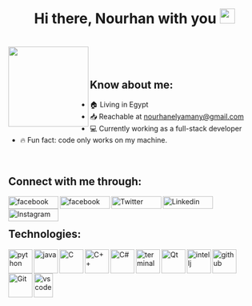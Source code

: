 <h1 align="center"> Hi there, Nourhan with you <img width="30"src="https://media.giphy.com/media/hvRJCLFzcasrR4ia7z/giphy.gif" /> <h1/>                             
<p align="left"> 
<img align="left"src="https://media.giphy.com/media/JrZEc84OFlTYcRaqSx/giphy.gif" width="160px"/> 
</p>
<br/>

## Know about me:
- 🏠 Living in Egypt
- :inbox_tray: Reachable at nourhanelyamany@gmail.com
- 💻 Currently working as a full-stack developer
- 🔥 Fun fact: code only works on my machine.
<br/>
  
## Connect with me through:
  
  
[<img align="left" alt="facebook" width="100px" height="25" src="https://img.shields.io/badge/Facebook-1877F2?style=for-the-badge&logo=facebook&logoColor=white" />][facebook]
[<img align="left" alt="facebook" width="100px" height="25" src="https://img.shields.io/badge/Gmail-D14836?style=for-the-badge&logo=gmail&logoColor=white" />][gmail]
[<img align="left" alt="Twitter" width="100px" height="25" src="https://img.shields.io/badge/Twitter-1DA1F2?style=for-the-badge&logo=twitter&logoColor=white" />][twitter]
[<img align="left" alt="Linkedin" width="100px" height="25" src="https://img.shields.io/badge/LinkedIn-0077B5?style=for-the-badge&logo=linkedin&logoColor=white" />][linkedin]
[<img align="left" alt="Instagram" width="100px" height="25" src="https://img.shields.io/badge/Instagram-E4405F?style=for-the-badge&logo=instagram&logoColor=white" />][instagram]
<br/>
<br/>  
## Technologies:
<img align="left" alt="python" width="48"  src="https://img.icons8.com/color/48/000000/python.png"/>
<img align="left" alt="java" width="48" src="https://img.icons8.com/color/48/000000/java-coffee-cup-logo.png"/>
<img align="left" alt="C" width="48"  src="https://seeklogo.com/images/C/c-programming-language-logo-9B32D017B1-seeklogo.com.png" />
<img align="left" alt="C++" width="48" src="https://img.icons8.com/color/48/000000/c-plus-plus-logo.png"/>
<img align="left" alt="C#" width="48"src="https://img.icons8.com/color/48/000000/c-sharp-logo-2.png"/>  
<img align="left" alt="terminal" width="48"src="https://img.icons8.com/ios-glyphs/48/000000/program.png"/>
  
<img align="left" alt="Qt" width="48" src="https://www.claysol.com/public/images/qt.png" />
<img align ="left" alt="intellj" width="48"  src="https://img.icons8.com/color/48/000000/intellij-idea.png"/>
<img align="left" alt="github"  width="48"src="https://img.icons8.com/fluent/48/000000/github.png"/>
<img align="left" alt="Git"  width="48" src="https://img.icons8.com/color/48/000000/git.png"/>
<img align="left" alt="vs code" height="48" width="38"src="https://img.icons8.com/fluent/48/000000/visual-studio-code-2019.png"/>






  
  
[twitter]: https://twitter.com/NurhanElyamany
[linkedin]: https://www.linkedin.com/in/eng-nourhan/
[instagram]: https://www.instagram.com/nourhanmohh/
[facebook]:https://www.facebook.com/NourhanMohammedd
[gmail]: https://mail.google.com/mail/u/0/?tab=rm&ogbl#inbox?compose=CllgCJTLGNbPGXprXCnZhRnDTSfXtWLpkHcCHBqMvBKtWRFHbMNzPDFhJHLvVfgKbJPNTvzjdvq
<!--

